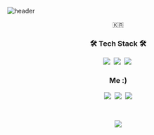 ![header](https://capsule-render.vercel.app/api?type=soft&color=auto&height=150&section=header&text=JungMinLee&fontSize=70&animation=twinkling)

<p align="center">🇰🇷</p>

<h3 align="center">🛠 Tech Stack 🛠</h3>
<p align="center">
  <img src="https://img.shields.io/badge/Javascript-ffb13b?style=flat-square&logo=javascript&logoColor=white"/></a>&nbsp 
  <img src="https://img.shields.io/badge/css-1572B6?style=flat-square&logo=css3&logoColor=white"/></a>&nbsp 
  <img src="https://img.shields.io/badge/React-005571?style=flat-square&logo=react&logoColor=white"/></a>&nbsp 
</p>

<h3 align="center"> Me :) </h3>
<p align="center">
  <a href="https://velog.io/@93jm"><img src="https://img.shields.io/badge/Tech%20Blog-11B48A?style=flat-square&logo=Vimeo&logoColor=white&link=https://velog.io/@93jm"/></a>&nbsp
  <a href="https://www.instagram.com/meeeeen93/"><img src="https://img.shields.io/badge/Instagram-E4405F?style=flat-square&logo=Instagram&logoColor=white&link=https://www.instagram.com/meeeeen93/"/></a>&nbsp
  <a href="mailto:mjuikl7588@gmail.com"><img src="https://img.shields.io/badge/Gmail-d14836?style=flat-square&logo=Gmail&logoColor=white&link=mjuikl7588@gmail.com"/></a>
</p>
<br>

<p align="center">
  <a href="https://hits.seeyoufarm.com"><img src="https://hits.seeyoufarm.com/api/count/incr/badge.svg?url=https%3A%2F%2Fgithub.com%2F93jm&count_bg=%23ED6DA3&title_bg=%2386757E&icon=github.svg&icon_color=%23E1DEDE&title=hits&edge_flat=false"/></a>
</p>
